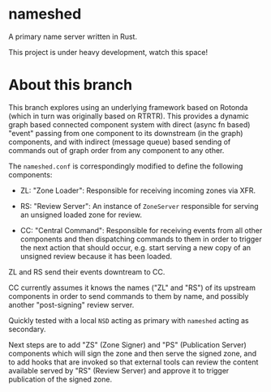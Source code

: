 # nameshed

A primary name server written in Rust.

This project is under heavy development, watch this space!

# About this branch

This branch explores using an underlying framework based on Rotonda (which in
turn was originally based on RTRTR). This provides a dynamic graph based
connected component system with direct (async fn based) "event" passing from
one component to its downstream (in the graph) components, and with indirect
(message queue) based sending of commands out of graph order from any
component to any other.

The `nameshed.conf` is correspondingly modified to define the following
components:

  - ZL: "Zone Loader": Responsible for receiving incoming zones via XFR.

  - RS: "Review Server": An instance of `ZoneServer` responsible for serving
    an unsigned loaded zone for review.

  - CC: "Central Command": Responsible for receiving events from all other
    components and then dispatching commands to them in order to trigger the
    next action that should occur, e.g. start serving a new copy of an
    unsigned review because it has been loaded.

ZL and RS send their events downtream to CC.

CC currently assumes it knows the names ("ZL" and "RS") of its upstream
components in order to send commands to them by name, and possibly another
"post-signing" review server.

Quickly tested with a local `NSD` acting as primary with `nameshed` acting as
secondary.

Next steps are to add "ZS" (Zone Signer) and "PS" (Publication Server)
components which will sign the zone and then serve the signed zone, and to add
hooks that are invoked so that external tools can review the content available
served by "RS" (Review Server) and approve it to trigger publication of the
signed zone.